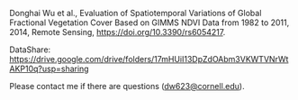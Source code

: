 Donghai Wu et al., Evaluation of Spatiotemporal Variations of Global Fractional Vegetation Cover Based on GIMMS NDVI Data from 1982 to 2011, 2014, Remote Sensing, https://doi.org/10.3390/rs6054217.

DataShare: https://drive.google.com/drive/folders/17mHUiI13DpZdOAbm3VKWTVNrWtAKP10q?usp=sharing

Please contact me if there are questions (dw623@cornell.edu).
